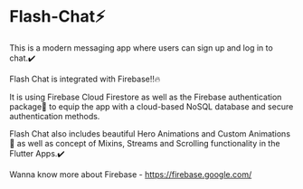 # Flash-Chat⚡

This is a modern messaging app where users can sign up and log in to chat.✔️


Flash Chat is integrated with Firebase!!🔥

It is using Firebase Cloud Firestore as 
well as the Firebase authentication package🔑 to equip the app with a cloud-based NoSQL database and 
secure authentication methods.

Flash Chat also includes beautiful Hero Animations and Custom Animations🤩 as well as concept of Mixins, Streams and 
Scrolling functionality in the Flutter Apps.✔️

Wanna know more about Firebase - https://firebase.google.com/


